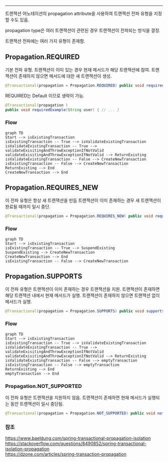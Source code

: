 ***
트랜잭션 어노테이션의 propagation attribute을 사용하여 트랜잭션 전파 유형을 지정할 수도 있음.

propagation type은 여러 트랜잭션이 관련된 경우 트랜잭션이 전파되는 방식을 결정.

트랜잭션 전파에는 여러 가지 유형이 존재함.

## Propagation.REQUIRED

기본 전파 유형.
트랜잭션이 이미 있는 경우 현재 메서드가 해당 트랜잭션에 참여.
트랜잭션이 존재하지 않으면 메서드에 대한 새 트랜잭션이 생성.

```java
@Transactional(propagation = Propagation.REQUIRED) public void requiredExample(String user) { // ... }
```

REQUIRED는 Default 이므로 생략이 가능.

```java
@Transactional(propagation ) 
public void requiredExample(String user) { // ... }
```


### Flow

```mermaid
graph TD
Start --> isExistingTransaction
isExistingTransaction -- True --> isValidateExistingTransaction
isValidateExistingTransaction -- True --> validateExisitingAndThrowExceptionIfNotValid
validateExisitingAndThrowExceptionIfNotValid --> ReturnExisting
isValidateExistingTransaction -- False --> CreateNewTransaction
isExistingTransaction -- False --> CreateNewTransaction
ReturnExisting --> End
CreateNewTransaction --> End

```



## Propagation.REQUIRES_NEW

이 전파 유형은 항상 새 트랜잭션을 만듬
트랜잭션이 이미 존재하는 경우 새 트랜잭션이 완료될 때까지 일시 중단.

```java
@Transactional(propagation = Propagation.REQUIRES_NEW) public void requiresNewExample(String user) { // ... }
```

### Flow

```mermaid
graph TD
Start --> isExistingTransaction
isExistingTransaction -- True --> SuspendExisting
SuspendExisting --> CreateNewTransaction
CreateNewTransaction --> End
isExistingTransaction -- False --> CreateNewTransaction

```



## Propagation.SUPPORTS

이 전파 유형은 트랜잭션이 이미 존재하는 경우 트랜잭션을 지원.
트랜잭션이 존재하면 해당 트랜잭션 내에서 현재 메서드가 실행. 
트랜잭션이 존재하지 않으면 트랜잭션 없이 메서드가 실행.

```java
@Transactional(propagation = Propagation.SUPPORTS) public void supportsExample(String user) { // ... }
```

### Flow

```mermaid
graph TD
Start --> isExistingTransaction
isExistingTransaction -- True --> isValidateExistingTransaction
isValidateExistingTransaction -- True --> validateExisitingAndThrowExceptionIfNotValid
validateExisitingAndThrowExceptionIfNotValid --> ReturnExisting
isValidateExistingTransaction -- False --> emptyTransaction
isExistingTransaction -- False --> emptyTransaction
ReturnExisting --> End
emptyTransaction --> End

```


### Propagation.NOT_SUPPORTED

이 전파 유형은 트랜잭션을 지원하지 않음.
트랜잭션이 존재하면 현재 메서드가 실행되는 동안 트랜잭션이 일시 중단됨.

```java
@Transactional(propagation = Propagation.NOT_SUPPORTED) public void notSupportedExample(String user) { // ... }
```




### 참조
https://www.baeldung.com/spring-transactional-propagation-isolation \
https://stackoverflow.com/questions/8490852/spring-transactional-isolation-propagation \
https://dzone.com/articles/spring-transaction-propagation
